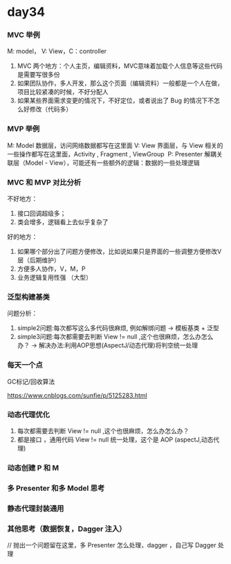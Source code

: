 # day34

### MVC 举例

M: model， V: View，C：controller

1. MVC 两个地方：个人主页，编辑资料，MVC意味着加载个人信息等这些代码是需要写很多份
2. 如果团队协作，多人开发，那么这个页面（编辑资料）一般都是一个人在做，项目比较紧凑的时候，不好分配人
3. 如果某些界面需求变更的情况下，不好定位，或者说出了 Bug 的情况下不怎么好修改（代码多）

### MVP 举例

M: Model 数据层，访问网络数据都写在这里面
V: View 界面层，与 View 相关的一些操作都写在这里面，Activity , Fragment , ViewGroup 
P: Presenter 解耦关联层（Model - View），可能还有一些额外的逻辑：数据的一些处理逻辑

### MVC 和 MVP 对比分析

不好地方：

1. 接口回调超级多；
2. 类会增多，逻辑看上去似乎复杂了

好的地方：

1. 如果哪个部分出了问题方便修改，比如说如果只是界面的一些调整方便修改V层（后期维护）
2. 方便多人协作，V，M，P 
3. 业务逻辑复用性强 （大型）

### 泛型构建基类
    
问题分析：

1. simple2问题:每次都写这么多代码很麻烦, 例如解绑问题 -> 模板基类 + 泛型
2. simple3问题:每次都需要去判断 View != null ,这个也很麻烦，怎么办怎么办？ -> 解决办法:利用AOP思想(AspectJ/动态代理)将判空统一处理

### 每天一个点

GC标记/回收算法

https://www.cnblogs.com/sunfie/p/5125283.html

### 动态代理优化

1. 每次都需要去判断 View != null ,这个也很麻烦，怎么办怎么办？
2. 都是接口 ，通用代码 View != null 统一处理，这个是 AOP (aspectJ,动态代理)

### 动态创建 P 和 M


### 多 Presenter 和多 Model 思考


### 静态代理封装通用 


### 其他思考（数据恢复，Dagger 注入）

// 抛出一个问题留在这里，多 Presenter 怎么处理，dagger ，自己写 Dagger 处理